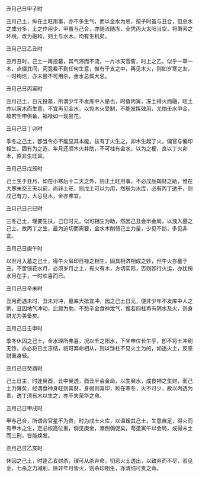 丑月己日甲子时

丑月己土，纵在土旺用事，亦不多生气，而以金水为忌，按子时虽与丑合，但总水之成分多，土之作用少，甲虽与己合，亦随流随冻，全凭丙火太阳当空，将萧索之环境，改为融和，则土与水木，均有生机矣。

丑月己日乙丑时

丑月丑时，己土一再投墓，其气滞而不流，一片冰天雪窖，时上之乙，似乎一草一木，点缀其间，究竟看不到任何生意，惟有干支之中，再见木火，则如岁寒之友，一时绚烂，亦未尝不可用杀，金水总属大忌。

丑月己日丙寅时

丑月己土，日元投墓，所谓少年不发库中人是也，时值丙寅，冻土得火而融，旺土亦以寅木而生意，不宜再见金水，以免木火受制，不能发挥效用，尤怕壬水申金，故若壬申俱备，福禄如一现昙花。

丑月己日丁卯时

季冬之己土，卽当令亦不能显其本能，兹有丁火生之，卯木生起丁火，偏官与偏印相生，固有为之造，年月还须木火并助，不可柱有金水，以为之梗，良以丁火卯木，原非生旺耳。

丑月己日戊辰时

己土生于丑月，如在小寒后十二天之外，则正土旺用事，不必戊辰刼财之助，惟在大寒未交三天以前，尚非土旺，则戊土可以为用，然辰为水库，必有丙丁透干，则戊己有力，大忌见木，金亦弗宜。

丑月己日己巳时

三冬己土，理要生扶，己巳时元，似可相生为助，然因己丑会半金局，以洩入墓之己土，故丙丁之生，最为迫切而需要，金水木削弱己土力量，少见不妨，多见非宜。

丑月己日庚午时

以丑月入墓之己土，得午火枭印日禄之相生，固具相济相成之妙，但午火亦墓于丑，不啻镜花水月，必须岁月之上，有火有木，方切实际，否则卽行火运，亦犹掬水月在手，一时欢喜而已。

丑月己日辛未时

丑月而遇未时，丑未对冲，墓库大抵宜冲，因之己土日元，便非少年不发库中人之例，且因地气冲动，比肩为助，不愁辛金食神泄气，惟若四柱再有阴水及火，则身财尤为美备矣。

丑月己日壬申时

季冬休囚之己土，金水理所弗喜，况以壬之阳水，下坐申位长生乎，卽不将土冲刷无馀，亦必将已土冻结，祇可弃命相从，则以馀柱不见火土为的，如透火土，反感财重身轻。

丑月己日癸酉时

己土日主，时逢癸酉，丑中癸透，酉丑半会金局，以生癸水，成食神之生财，而己土力薄矣，经谓食神身旺则喜财，身弱则喜印，矧在寒冬，火不可少，故以丙透为贵，透丁须有木以生之，亦不失荣华之命。

丑月己日甲戌时

甲与己合，所谓合官星不为贵，时为戌土火库，以温煖其己土，生意自足，得火而有甲木之生，定必权高位重，倘见庚金，潦倒侷促矣，苟逢寅午以会局，或得未土而三刑，皆能焕发。

丑月己日乙亥时

休囚之己土，时逢乙亥财杀，理可从杀弃命，切忌火土透出，以致弃而不尽，若见金，七杀之力减削，除非年月皆火，则杀印相生，亦清纯可贵之命。

